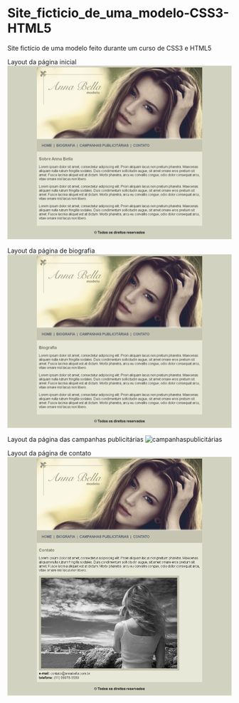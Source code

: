 # Site_ficticio_de_uma_modelo-CSS3-HTML5
Site fictício de uma modelo feito durante um curso de CSS3 e HTML5

Layout da página inicial
![Anna Bella](https://github.com/DeangellesES/Site_ficticio_de_uma_modelo-CSS3-HTML5/blob/master/p%C3%A1gina%20inicial.png)

Layout da página de biografia 
![biografia](https://github.com/DeangellesES/Site_ficticio_de_uma_modelo-CSS3-HTML5/blob/master/biografia.png)

Layout da página das campanhas publicitárias
![campanhaspublicitárias](https://github.com/DeangellesES/Site_ficticio_de_uma_modelo-CSS3-HTML5/blob/master/campanhas%20publicit%C3%A1rias.png)

Layout da página de contato  
![contato](https://github.com/DeangellesES/Site_ficticio_de_uma_modelo-CSS3-HTML5/blob/master/contato.png)
